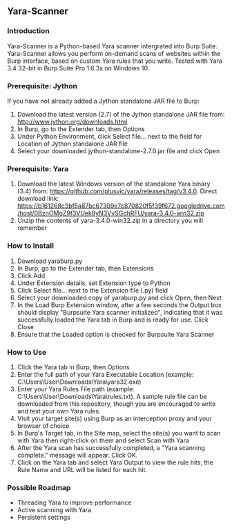 ## Yara-Scanner

### Introduction
Yara-Scanner is a Python-based Yara scanner intergrated into Burp Suite. Yara-Scanner allows you perform on-demand scans of websites within the Burp interface, based on custom Yara rules that you write. Tested with Yara 3.4 32-bit in Burp Suite Pro 1.6.3x on Windows 10. 

### Prerequisite: Jython
If you have not already added a Jython standalone JAR file to Burp:
1. Download the latest version (2.7) of the Jython standalone JAR file from: http://www.jython.org/downloads.html
2. In Burp, go to the Extender tab, then Options
3. Under Python Environment, click Select file... next to the field for Location of Jython standalone JAR file
4. Select your downloaded jython-standalone-2.7.0.jar file and click Open

### Prerequisite: Yara
1. Download the latest Windows version of the standalone Yara binary (3.4) from: https://github.com/plusvic/yara/releases/tag/v3.4.0. Direct download link: https://b161268c3bf5a87bc67309e7c870820f5f39f672.googledrive.com/host/0BznOMqZ9f3VUek8yN3VvSGdhRFU/yara-3.4.0-win32.zip
2. Unzip the contents of yara-3.4.0-win32.zip in a directory you will remember

### How to Install
1. Download yaraburp.py
3. In Burp, go to the Extender tab, then Extensions
3. Click Add
4. Under Extension details, set Extension type to Python
5. Click Select file...  next to the Extension file (.py) field 
6. Select your downloaded copy of yaraburp.py and click Open, then Next
7. In the Load Burp Extension window, after a few seconds the Output box should display "Burpsuite Yara scanner initialized", indicating that it was successfully loaded the Yara tab in Burp and is ready for use. Click Close
8. Ensure that the Loaded option is checked for Burpsuite Yara Scanner 

### How to Use
1. Click the Yara tab in Burp, then Options
2. Enter the full path of your Yara Executable Location (example: C:\Users\User\Downloads\Yara\yara32.exe)
3. Enter your Yara Rules File path (example: C:\Users\User\Downloads\Yara\rules.txt). A sample rule file can be downloaded from this repository, though you are encouraged to write and test your own Yara rules.
4. Visit your target site(s) using Burp as an interception proxy and your browser of choice
5. In Burp's Target tab, in the Site map, select the site(s) you want to scan with Yara then right-click on them and select Scan with Yara
6. After the Yara scan has successfully completed, a "Yara scanning complete." message will appear. Click OK.
7. Click on the Yara tab and select Yara Output to view the rule hits; the Rule Name and URL will be listed for each hit.

### Possible Roadmap
* Threading Yara to improve performance
* Active scanning with Yara
* Persistent settings
